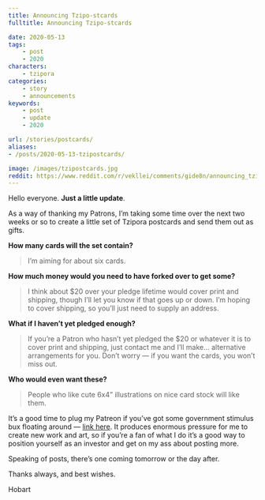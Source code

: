 ```yaml
---
title: Announcing Tzipo-stcards
fulltitle: Announcing Tzipo-stcards

date: 2020-05-13
tags:
    - post
    - 2020
characters:
    - tzipora
categories:
    - story
    - announcements
keywords:
    - post
    - update
    - 2020

url: /stories/postcards/
aliases:
- /posts/2020-05-13-tzipostcards/

image: /images/tzipostcards.jpg
reddit: https://www.reddit.com/r/vekllei/comments/gide8n/announcing_tzipostcards/
---
```

Hello everyone. **Just a little update**.

As a way of thanking my Patrons, I’m taking some time over the next two weeks or so to create a little set of Tzipora postcards and send them out as gifts.

**How many cards will the set contain?**

>I’m aiming for about six cards.

**How much money would you need to have forked over to get some?**

>I think about $20 over your pledge lifetime would cover print and shipping, though I’ll let you know if that goes up or down. I’m hoping to cover shipping, so you’ll just need to supply an address.

**What if I haven’t yet pledged enough?**

>If you’re a Patron who hasn’t yet pledged the $20 or whatever it is to cover print and shipping, just contact me and I’ll make… alternative arrangements for you. Don’t worry — if you want the cards, you won’t miss out.

**Who would even want these?**

>People who like cute 6x4” illustrations on nice card stock will like them.

It’s a good time to plug my Patreon if you’ve got some government stimulus bux floating around — [link here](https://www.patreon.com/vekllei). It produces enormous pressure for me to create new work and art, so if you’re a fan of what I do it’s a good way to position yourself as an investor and get on my ass about posting more.

Speaking of posts, there’s one coming tomorrow or the day after.

Thanks always, and best wishes.

Hobart
